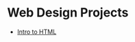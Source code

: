 # Web Design Projects

<ul>
    <li><a href="intro_html/index.html" target="_blank">Intro to HTML</li>
</ul>